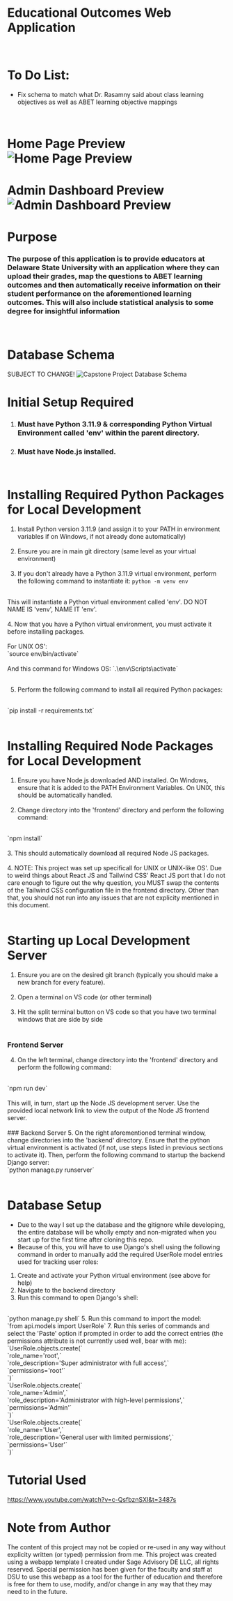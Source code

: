 # Educational Outcomes Web Application
<br>

# To Do List:
- Fix schema to match what Dr. Rasamny said about class learning objectives as well as ABET learning objective mappings

<br>

# Home Page Preview ![Home Page Preview](frontend/src/assets/PreviewsForReadMe/HomePagePreview.png)

# Admin Dashboard Preview ![Admin Dashboard Preview](frontend/src/assets/PreviewsForReadMe/AdminDashboardPreview.png)

# Purpose
### The purpose of this application is to provide educators at Delaware State University with an application where they can upload their grades, map the questions to ABET learning outcomes and then automatically receive information on their student performance on the aforementioned learning outcomes. This will also include statistical analysis to some degree for insightful information

<br>

# Database Schema 
SUBJECT TO CHANGE!
![Capstone Project Database Schema](frontend/src/assets/DatabaseSchema/WhiteBG_CapstoneProjectDatabaseSchema.svg)

# Initial Setup Required
1. ### Must have Python 3.11.9 & corresponding Python Virtual Environment called 'env' within the parent directory.
2. ### Must have Node.js installed.
<br>

# Installing Required Python Packages for Local Development
1. Install Python version 3.11.9 (and assign it to your PATH in environment variables if on Windows, if not already done automatically)
<br><br>
2. Ensure you are in main git directory (same level as your virtual environment)
<br><br>
3. If you don't already have a Python 3.11.9 virtual environment, perform the following command to instantiate it: 
`python -m venv env`
<br>
This will instantiate a Python virtual environment called 'env'. DO NOT NAME IS 'venv', NAME IT 'env'.
<br><br>
4. Now that you have a Python virtual environment, you must activate it before installing packages. 
<br><br>
For UNIX OS':
<br>
`source env/bin/activate`
<br><br>
And this command for Windows OS:
`.\env\Scripts\activate`
<br><br>

5. Perform the following command to install all required Python packages: 
<br>
`pip install -r requirements.txt`
<br><br>

# Installing Required Node Packages for Local Development
1. Ensure you have Node.js downloaded AND installed. On Windows, ensure that it is added to the PATH Environment Variables. On UNIX, this should be automatically handled.
<br><br>
2. Change directory into the 'frontend' directory and perform the following command:
<br>
`npm install`
<br><br>
3. This should automatically download all required Node JS packages.
<br><br>
4. NOTE: This project was set up specificall for UNIX or UNIX-like OS'. Due to weird things about React JS and Tailwind CSS' React JS port that I do not care enough to figure out the why question, you MUST swap the contents of the Tailwind CSS configuration file in the frontend directory. Other than that, you should not run into any issues that are not explicity mentioned in this document.
<br><br>

# Starting up Local Development Server
1. Ensure you are on the desired git branch (typically you should make a new branch for every feature).
<br><br>
2. Open a terminal on VS code (or other terminal)
<br><br>
3. Hit the split terminal button on VS code so that you have two terminal windows that are side by side
<br><br>
### Frontend Server
4. On the left terminal, change directory into the 'frontend' directory and perform the following command:
<br>
`npm run dev`
<br><br>
This will, in turn, start up the Node JS development server. Use the provided local network link to view the output of the Node JS frontend server.
<br><br>
### Backend Server
5. On the right aforementioned terminal window, change directories into the 'backend' directory. Ensure that the python virtual environment is activated (if not, use steps listed in previous sections to activate it). Then, perform the following command to startup the backend Django server:
<br>
`python manage.py runserver`
<br><br>

# Database Setup
- Due to the way I set up the database and the gitignore while developing, the entire database will be wholly empty and non-migrated when you start up for the first time after cloning this repo.
- Because of this, you will have to use Django's shell using the following command in order to manually add the required UserRole model entries used for tracking user roles:
1. Create and activate your Python virtual environment (see above for help)
2. Navigate to the backend directory
3. Run this command to open Django's shell:
<br>
`python manage.py shell`
5. Run this command to import the model:
<br>
`from api.models import UserRole`
7. Run this series of commands and select the 'Paste' option if prompted in order to add the correct entries (the permissions attribute is not currently used well, bear with me):
<br>
`UserRole.objects.create(`<br>
    `role_name='root',`<br>
    `role_description='Super administrator with full access',`<br>
    `permissions='root'`<br>
`)`<br>
`UserRole.objects.create(`<br>
    `role_name='Admin',`<br>
    `role_description='Administrator with high-level permissions',`<br>
    `permissions='Admin'`<br>
`)`<br>
`UserRole.objects.create(`<br>
    `role_name='User',`<br>
    `role_description='General user with limited permissions',`<br>
    `permissions='User'`<br>
`)`<br>


# Tutorial Used
https://www.youtube.com/watch?v=c-QsfbznSXI&t=3487s

# Note from Author
The content of this project may not be copied or re-used in any way without explicity written (or typed) permission from me. This project was created using a webapp template I created under Sage Advisory DE LLC, all rights reserved. Special permission has been given for the faculty and staff at DSU to use this webapp as a tool for the further of education and therefore is free for them to use, modify, and/or change in any way that they may need to in the future.
